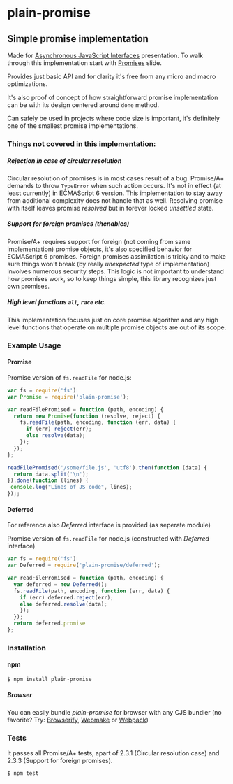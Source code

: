 # plain-promise
## Simple promise implementation

Made for [Asynchronous JavaScript Interfaces](http://medikoo.com/asynchronous-javascript-interfaces/?notes) presentation. To walk through this implementation start with [Promises](http://medikoo.com/asynchronous-javascript-interfaces/promises/?notes) slide.

Provides just basic API and for clarity it's free from any micro and macro optimizations.

It's also proof of concept of how straightforward promise implementation can be with its design centered around `done` method.

Can safely be used in projects where code size is important, it's definitely one of the smallest promise implementations.

### Things not covered in this implementation:

##### Rejection in case of circular resolution

Circular resolution of promises is in most cases result of a bug. Promise/A+ demands to throw `TypeError` when such action occurs. It's not in effect (at least currently) in ECMAScript 6 version.
This implementation to stay away from additional complexity does not handle that as well. Resolving promise with itself leaves promise _resolved_ but in forever locked _unsettled_ state.

##### Support for foreign promises (thenables)

Promise/A+ requires support for foreign (not coming from same implementation) promise objects, it's also specified behavior for ECMAScript 6 promises. Foreign promises assimilation is tricky and to make sure things won't break (by really _unexpected_ type of implementation) involves numerous security steps.
This logic is not important to understand how promises work, so to keep things simple, this library recognizes just own promises.

##### High level functions `all`, `race` etc.

This implementation focuses just on core promise algorithm and any high level functions that operate on multiple promise objects are out of its scope.

### Example Usage

#### Promise

Promise version of `fs.readFile` for node.js:

```javascript
var fs = require('fs')
var Promise = require('plain-promise');

var readFilePromised = function (path, encoding) {
  return new Promise(function (resolve, reject) {
    fs.readFile(path, encoding, function (err, data) {
      if (err) reject(err);
      else resolve(data);
    });
  });
};

readFilePromised('/some/file.js', 'utf8').then(function (data) {
  return data.split('\n');
}).done(function (lines) {
 console.log("Lines of JS code", lines);
});;
```

#### Deferred

For reference also _Deferred_ interface is provided (as seperate module)

Promise version of `fs.readFile` for node.js (constructed with _Deferred_ interface)

```javascript
var fs = require('fs')
var Deferred = require('plain-promise/deferred');

var readFilePromised = function (path, encoding) {
  var deferred = new Deferred();
  fs.readFile(path, encoding, function (err, data) {
    if (err) deferred.reject(err);
    else deferred.resolve(data);
    });
  });
  return deferred.promise
};
```

### Installation
#### npm

	$ npm install plain-promise

##### Browser

You can easily bundle _plain-promise_ for browser with any CJS bundler (no favorite? Try: [Browserify](http://browserify.org/), [Webmake](https://github.com/medikoo/modules-webmake) or [Webpack](http://webpack.github.io/))

### Tests

It passes all Promise/A+ tests, apart of 2.3.1 (Circular resolution case) and 2.3.3 (Support for foreign promises).

	$ npm test

